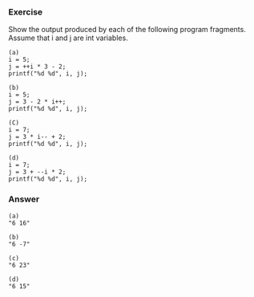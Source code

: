 ### Exercise

Show the output produced by each of the following program fragments. Assume that i and j are int variables.

```
(a)
i = 5;
j = ++i * 3 - 2;
printf("%d %d", i, j);

(b)
i = 5;
j = 3 - 2 * i++;
printf("%d %d", i, j);

(C)
i = 7;
j = 3 * i-- + 2;
printf("%d %d", i, j);

(d)
i = 7;
j = 3 + --i * 2;
printf("%d %d", i, j);
```

### Answer

```
(a)
"6 16"

(b)
"6 -7"

(c)
"6 23"

(d)
"6 15"
```
